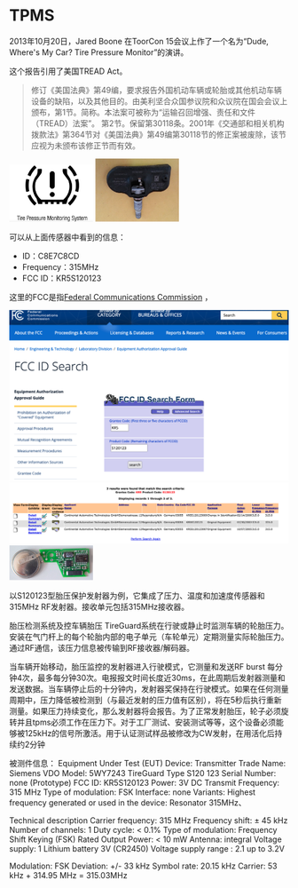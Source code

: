 # TPMS

2013年10月20日，Jared Boone 在ToorCon 15会议上作了一个名为“Dude, Where's My Car? Tire Pressure Monitor”的演讲。

这个报告引用了美国TREAD Act。
> 修订《美国法典》第49编，要求报告外国机动车辆或轮胎或其他机动车辆设备的缺陷，以及其他目的。由美利坚合众国参议院和众议院在国会会议上颁布，第1节。简称。本法案可被称为“运输召回增强、责任和文件（TREAD）法案”。
> 第2节。保留第30118条。2001年《交通部和相关机构拨款法》第364节对《美国法典》第49编第30118节的修正案被废除，该节应视为未颁布该修正节而有效。
>

<img src="images/tpmslogo.png" width="30%">

<img src="images/tpms-sensor.png" width="30%">

可以从上面传感器中看到的信息：
- ID：C8E7C8CD
- Frequency：315MHz
- FCC ID：KR5S120123

这里的FCC是指[Federal Communications Commission](https://www.fcc.gov/oet/ea/fccid) ，

<img src="images/FCCidsearch.png">
<img src="images/FCCid查询结果.png">


<img src="images/tpms-sensor-2.png" width="30%">


以S120123型胎压保护发射器为例，它集成了压力、温度和加速度传感器和315MHz RF发射器。接收单元包括315MHz接收器。

胎压检测系统及控车辆胎压 TireGuard系统在行驶或静止时监测车辆的轮胎压力。安装在气门杆上的每个轮胎内部的电子单元（车轮单元）定期测量实际轮胎压力。通过RF通信，该压力信息被传输到RF接收器/解码器。

当车辆开始移动，胎压监控的发射器进入行驶模式，它测量和发送RF burst 每分钟4次，最多每分钟30次。电报报文时间长度近30ms，在此周期后发射器测量和发送数据。当车辆停止后的十分钟内，发射器奖保持在行驶模式。如果在任何测量周期中，压力降低被检测到（与最近发射的压力值有区别），将在5秒后执行重新测量。如果压力持续变化，那么发射器将会报告。为了正常发射胎压，轮子必须旋转并且tpms必须工作在压力下。对于工厂测试、安装测试等等，这个设备必须能够被125kHz的信号所激活。用于认证测试样品被修改为CW发射，在用活化后持续约2分钟

被测件信息：
Equipment Under Test (EUT)
Device: Transmitter
Trade Name: Siemens VDO
Model: 5WY7243 TireGuard Type S120 123
Serial Number: none (Prototype)
FCC ID: KR5S120123
Power: 3V DC
Transmit Frequency: 315 MHz
Type of modulation: FSK
Interface: none
Variants:
Highest frequency generated or used in the device: Resonator 315MHz、

Technical description
Carrier frequency: 315 MHz
Frequency shift: ± 45 kHz
Number of channels: 1
Duty cycle: < 0.1%
Type of modulation: Frequency Shift Keying (FSK)
Rated Output Power: < 10 mW
Antenna: integral
Voltage supply: 1 Lithium battery 3V (CR2450)
Voltage supply range : 2.1 up to 3.2V


Modulation: FSK
Deviation: +/- 33 kHz
Symbol rate: 20.15 kHz
Carrier: 53 kHz + 314.95 MHz = 315.03MHz
